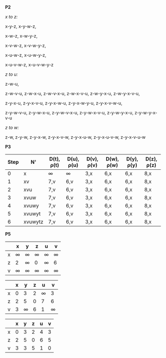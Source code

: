 **P2**

*x to z:*

x-y-z, x-y-w-z,

x-w-z, x-w-y-z,

x-v-w-z, x-v-w-y-z,

x-u-w-z, x-u-w-y-z,

x-u-v-w-z, x-u-v-w-y-z

*z to u:*

z-w-u,

z-w-v-u, z-w-x-u, z-w-v-x-u, z-w-x-v-u, z-w-y-x-u, z-w-y-x-v-u,

z-y-x-u, z-y-x-v-u, z-y-x-w-u, z-y-x-w-y-u, z-y-x-v-w-u,

z-y-w-v-u, z-y-w-x-u, z-y-w-v-x-u, z-y-w-x-v-u, z-y-w-y-x-u, z-y-w-y-x-v-u

*z to w:*

z-w, z-y-w, z-y-x-w, z-y-x-v-w, z-y-x-u-w, z-y-x-u-v-w, z-y-x-v-u-w

**P3**

| Step | N'      | D(t), ρ(t) | D(u), ρ(u) | D(v), ρ(v) | D(w), ρ(w) | D(y), ρ(y) | D(z), ρ(z) |
| ---- | ------- | ---------- | ---------- | ---------- | ---------- | ---------- | ---------- |
| 0    | x       | ∞          | ∞          | 3,x        | 6,x        | 6,x        | 8,x        |
| 1    | xv      | 7,v        | 6,v        | 3,x        | 6,x        | 6,x        | 8,x        |
| 2    | xvu     | 7,v        | 6,v        | 3,x        | 6,x        | 6,x        | 8,x        |
| 3    | xvuw    | 7,v        | 6,v        | 3,x        | 6,x        | 6,x        | 8,x        |
| 4    | xvuwy   | 7,v        | 6,v        | 3,x        | 6,x        | 6,x        | 8,x        |
| 5    | xvuwyt  | 7,v        | 6,v        | 3,x        | 6,x        | 6,x        | 8,x        |
| 6    | xvuwytz | 7,v        | 6,v        | 3,x        | 6,x        | 6,x        | 8,x        |

**P5**

|      | x    | y    | z    | u    | v    |
| ---- | ---- | ---- | ---- | ---- | ---- |
| x    | ∞    | ∞    | ∞    | ∞    | ∞    |
| z    | 2    | ∞    | 0    | ∞    | 6    |
| v    | ∞    | ∞    | ∞    | ∞    | ∞    |

|      | x    | y    | z    | u    | v    |
| ---- | ---- | ---- | ---- | ---- | ---- |
| x    | 0    | 3    | 2    | ∞    | 3    |
| z    | 2    | 5    | 0    | 7    | 6    |
| v    | 3    | ∞    | 6    | 1    | ∞    |

|      | x    | y    | z    | u    | v    |
| ---- | ---- | ---- | ---- | ---- | ---- |
| x    | 0    | 3    | 2    | 4    | 3    |
| z    | 2    | 5    | 0    | 6    | 5    |
| v    | 3    | 3    | 5    | 1    | 0    |